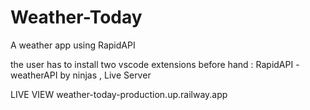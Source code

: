 # Weather-Today
A weather app using RapidAPI 


the user has to install two vscode extensions before hand : RapidAPI - weatherAPI by ninjas , Live Server

LIVE VIEW weather-today-production.up.railway.app
